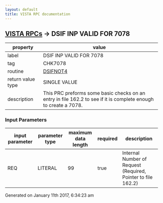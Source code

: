 ```yaml
---
layout: default
title: VISTA RPC documentation
---
```




## [VISTA RPCs](TableOfContent.md) &#8594; DSIF INP VALID FOR 7078 

 property | value 
--- | --- 
 label | DSIF INP VALID FOR 7078
 tag | CHK7078
 routine | [DSIFNOT4](http://code.osehra.org/dox/Routine_DSIFNOT4_source.html)
 return value type | SINGLE VALUE
 description | This PRC preforms some basic checks on an entry in file 162.2 to see if it is complete enough to create a 7078.

### Input Parameters

| input parameter | parameter type | maximum data length | required | description | 
| --- | --- | --- | --- | --- | 
| REQ | LITERAL | 99 | true | Internal Number of Request (Required, Pointer to file 162.2) | 




Generated on January 11th 2017, 6:34:23 am